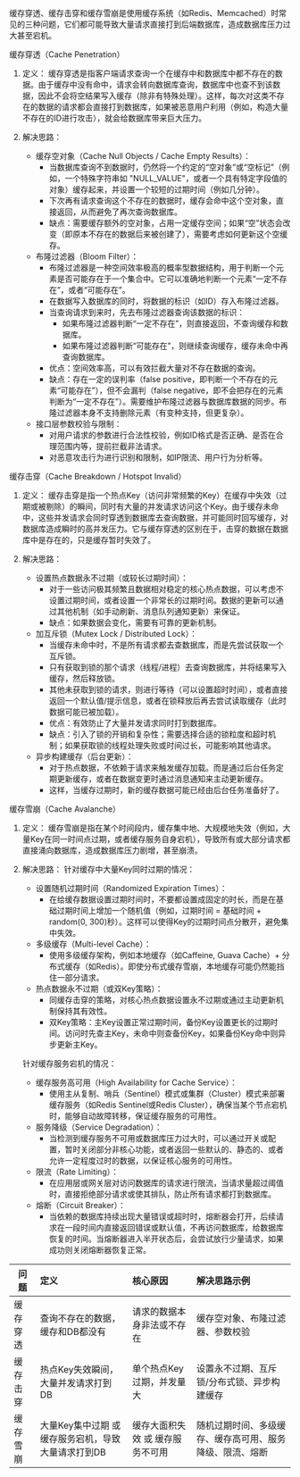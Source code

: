 
缓存穿透、缓存击穿和缓存雪崩是使用缓存系统（如Redis、Memcached）时常见的三种问题，它们都可能导致大量请求直接打到后端数据库，造成数据库压力过大甚至宕机。

缓存穿透（Cache Penetration）

1.  定义：
    缓存穿透是指客户端请求查询一个在缓存中和数据库中都不存在的数据。由于缓存中没有命中，请求会转向数据库查询，数据库中也查不到该数据，因此不会将空结果写入缓存（除非有特殊处理）。这样，每次对这类不存在的数据的请求都会直接打到数据库，如果被恶意用户利用（例如，构造大量不存在的ID进行攻击），就会给数据库带来巨大压力。

2.  解决思路：
    *   缓存空对象（Cache Null Objects / Cache Empty Results）：
        *   当数据库查询不到数据时，仍然将一个约定的“空对象”或“空标记”（例如，一个特殊字符串如 "NULL_VALUE"，或者一个具有特定字段值的对象）缓存起来，并设置一个较短的过期时间（例如几分钟）。
        *   下次再有请求查询这个不存在的数据时，缓存会命中这个空对象，直接返回，从而避免了再次查询数据库。
        *   缺点：需要缓存额外的空对象，占用一定缓存空间；如果“空”状态会改变（即原本不存在的数据后来被创建了），需要考虑如何更新这个空缓存。
    *   布隆过滤器（Bloom Filter）：
        *   布隆过滤器是一种空间效率极高的概率型数据结构，用于判断一个元素是否可能存在于一个集合中。它可以准确地判断一个元素“一定不存在”，或者“可能存在”。
        *   在数据写入数据库的同时，将数据的标识（如ID）存入布隆过滤器。
        *   当查询请求到来时，先去布隆过滤器查询该数据的标识：
            *   如果布隆过滤器判断“一定不存在”，则直接返回，不查询缓存和数据库。
            *   如果布隆过滤器判断“可能存在”，则继续查询缓存，缓存未命中再查询数据库。
        *   优点：空间效率高，可以有效拦截大量对不存在数据的查询。
        *   缺点：存在一定的误判率（false positive，即判断一个不存在的元素“可能存在”），但不会漏判（false negative，即不会把存在的元素判断为“一定不存在”）。需要维护布隆过滤器与数据库数据的同步。布隆过滤器本身不支持删除元素（有变种支持，但更复杂）。
    *   接口层参数校验与限制：
        *   对用户请求的参数进行合法性校验，例如ID格式是否正确、是否在合理范围内等，提前拦截非法请求。
        *   对恶意攻击行为进行识别和限制，如IP限流、用户行为分析等。

缓存击穿（Cache Breakdown / Hotspot Invalid）

1.  定义：
    缓存击穿是指一个热点Key（访问非常频繁的Key）在缓存中失效（过期或被剔除）的瞬间，同时有大量的并发请求访问这个Key。由于缓存未命中，这些并发请求会同时穿透到数据库去查询数据，并可能同时回写缓存，对数据库造成瞬时的高并发压力。它与缓存穿透的区别在于，击穿的数据在数据库中是存在的，只是缓存暂时失效了。

2.  解决思路：
    *   设置热点数据永不过期（或较长过期时间）：
        *   对于一些访问极其频繁且数据相对稳定的核心热点数据，可以考虑不设置过期时间，或者设置一个非常长的过期时间。数据的更新可以通过其他机制（如手动刷新、消息队列通知更新）来保证。
        *   缺点：如果数据会变化，需要有可靠的更新机制。
    *   加互斥锁（Mutex Lock / Distributed Lock）：
        *   当缓存未命中时，不是所有请求都去查数据库，而是先尝试获取一个互斥锁。
        *   只有获取到锁的那个请求（线程/进程）去查询数据库，并将结果写入缓存，然后释放锁。
        *   其他未获取到锁的请求，则进行等待（可以设置超时时间），或者直接返回一个默认值/提示信息，或者在锁释放后再去尝试读取缓存（此时数据可能已被加载）。
        *   优点：有效防止了大量并发请求同时打到数据库。
        *   缺点：引入了锁的开销和复杂性；需要选择合适的锁粒度和超时机制；如果获取锁的线程处理失败或时间过长，可能影响其他请求。
    *   异步构建缓存（后台更新）：
        *   对于热点数据，不依赖于请求来触发缓存加载。而是通过后台任务定期更新缓存，或者在数据变更时通过消息通知来主动更新缓存。
        *   这样，当缓存过期时，新的缓存数据可能已经由后台任务准备好了。

缓存雪崩（Cache Avalanche）

1.  定义：
    缓存雪崩是指在某个时间段内，缓存集中地、大规模地失效（例如，大量Key在同一时间点过期，或者缓存服务自身宕机），导致所有或大部分请求都直接涌向数据库，造成数据库压力剧增，甚至崩溃。

2.  解决思路：
    针对缓存中大量Key同时过期的情况：
    *   设置随机过期时间（Randomized Expiration Times）：
        *   在给缓存数据设置过期时间时，不要都设置成固定的时长，而是在基础过期时间上增加一个随机值（例如，过期时间 = 基础时间 + random(0, 300)秒）。这样可以使得Key的过期时间点分散开，避免集中失效。
    *   多级缓存（Multi-level Cache）：
        *   使用多级缓存架构，例如本地缓存（如Caffeine, Guava Cache）+ 分布式缓存（如Redis）。即使分布式缓存雪崩，本地缓存可能仍然能挡住一部分请求。
    *   热点数据永不过期（或双Key策略）：
        *   同缓存击穿的策略，对核心热点数据设置永不过期或通过主动更新机制保持其有效性。
        *   双Key策略：主Key设置正常过期时间，备份Key设置更长的过期时间。访问时先查主Key，未命中则查备份Key，如果备份Key命中则异步更新主Key。

    针对缓存服务宕机的情况：
    *   缓存服务高可用（High Availability for Cache Service）：
        *   使用主从复制、哨兵（Sentinel）模式或集群（Cluster）模式来部署缓存服务（如Redis Sentinel或Redis Cluster），确保当某个节点宕机时，能够自动故障转移，保证缓存服务的可用性。
    *   服务降级（Service Degradation）：
        *   当检测到缓存服务不可用或数据库压力过大时，可以通过开关或配置，暂时关闭部分非核心功能，或者返回一些默认的、静态的、或者允许一定程度过时的数据，以保证核心服务的可用性。
    *   限流（Rate Limiting）：
        *   在应用层或网关层对访问数据库的请求进行限流，当请求量超过阈值时，直接拒绝部分请求或使其排队，防止所有请求都打到数据库。
    *   熔断（Circuit Breaker）：
        *   当依赖的数据库持续出现大量错误或超时时，熔断器会打开，后续请求在一段时间内直接返回错误或默认值，不再访问数据库，给数据库恢复的时间。当熔断器进入半开状态后，会尝试放行少量请求，如果成功则关闭熔断器恢复正常。

| 问题          | 定义                                                                    | 核心原因                                 | 解决思路示例                                                                    |
| ------------- | :---------------------------------------------------------------------- | :--------------------------------------- | :------------------------------------------------------------------------------ |
| 缓存穿透      | 查询不存在的数据，缓存和DB都没有                                          | 请求的数据本身非法或不存在               | 缓存空对象、布隆过滤器、参数校验                                                  |
| 缓存击穿      | 热点Key失效瞬间，大量并发请求打到DB                                       | 单个热点Key过期，并发量大                | 设置永不过期、互斥锁/分布式锁、异步构建缓存                                       |
| 缓存雪崩      | 大量Key集中过期 或 缓存服务宕机，导致大量请求打到DB                       | 缓存大面积失效 或 缓存服务不可用         | 随机过期时间、多级缓存、缓存高可用、服务降级、限流、熔断                          |



